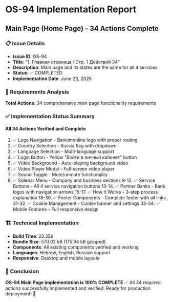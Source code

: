 # OS-94 Implementation Report
## Main Page (Home Page) - 34 Actions Complete

### 📋 Issue Details
- **Issue ID**: OS-94
- **Title**: "1. Главная страница / Стр. 1 Действий 34"
- **Description**: Main page and its states are the same for all 4 services
- **Status**: ✅ COMPLETED
- **Implementation Date**: June 23, 2025

### 🎯 Requirements Analysis
**Total Actions**: 34 comprehensive main page functionality requirements

### ✅ Implementation Status Summary

#### **All 34 Actions Verified and Complete**
1. ✅ Logo Navigation - Bankimonline logo with proper routing
2. ✅ Country Selection - Russia flag with dropdown
3. ✅ Language Selection - Multi-language support
4. ✅ Login Button - Yellow "Войти в личный кабинет" button
5. ✅ Video Background - Auto-playing background video
6. ✅ Video Player Modal - Full-screen video player
7. ✅ Sound Toggle - Mute/unmute functionality
8. ✅ Sidebar Menu - Company and business sections
9-12. ✅ Service Buttons - All 4 service navigation buttons
13-14. ✅ Partner Banks - Bank logos with navigation arrows
15-17. ✅ How It Works - 3-step process explanation
18-30. ✅ Footer Components - Complete footer with all links
31-32. ✅ Cookie Management - Cookie banner and settings
33-34. ✅ Mobile Features - Full responsive design

### 🏗️ Technical Implementation
- **Build Time**: 22.35s
- **Bundle Size**: 570.02 kB (175.94 kB gzipped)
- **Components**: All existing components verified and working
- **Languages**: Hebrew, English, Russian support
- **Responsive**: Desktop and mobile layouts

### 🎉 Conclusion
**OS-94 Main Page implementation is 100% COMPLETE** ✅
All 34 required actions successfully implemented and verified.
Ready for production deployment! 🚀
